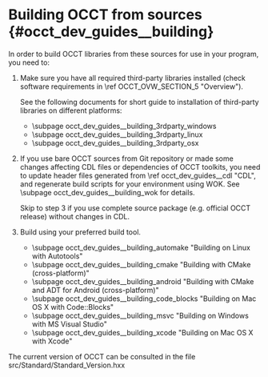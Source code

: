 Building OCCT from sources {#occt_dev_guides__building}
=========

In order to build OCCT libraries from these sources for use in your program, 
you need to:

1. Make sure you have all required third-party libraries installed (check 
   software requirements in \ref OCCT_OVW_SECTION_5 "Overview").

   See the following documents for short guide to installation of 
   third-party libraries on different platforms:
   - \subpage occt_dev_guides__building_3rdparty_windows
   - \subpage occt_dev_guides__building_3rdparty_linux
   - \subpage occt_dev_guides__building_3rdparty_osx

2. If you use bare OCCT sources from Git repository or made some changes affecting
   CDL files or dependencies of OCCT toolkits, you need to update header files generated
   from \ref occt_dev_guides__cdl "CDL", and regenerate build scripts for your environment using WOK.
   See \subpage occt_dev_guides__building_wok for details.

   Skip to step 3 if you use complete source package (e.g. official OCCT 
   release) without changes in CDL.

3. Build using your preferred build tool.
   - \subpage occt_dev_guides__building_automake "Building on Linux with Autotools"
   - \subpage occt_dev_guides__building_cmake "Building with CMake (cross-platform)"
   - \subpage occt_dev_guides__building_android "Building with CMake and ADT for Android (cross-platform)"
   - \subpage occt_dev_guides__building_code_blocks "Building on Mac OS X with Code::Blocks"
   - \subpage occt_dev_guides__building_msvc "Building on Windows with MS Visual Studio"
   - \subpage occt_dev_guides__building_xcode "Building on Mac OS X with Xcode"

The current version of OCCT can be consulted in the file src/Standard/Standard_Version.hxx